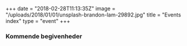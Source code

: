 +++
date = "2018-02-28T11:13:35Z"
image = "/uploads/2018/01/01/unsplash-brandon-lam-29892.jpg"
title = "Events index"
type = "event"
+++
### Kommende begivenheder
